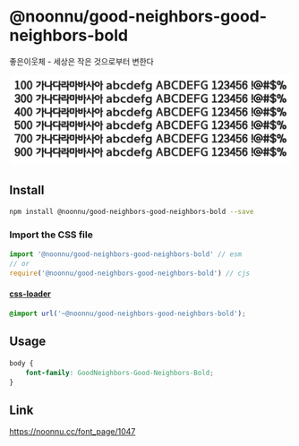 # @noonnu/good-neighbors-good-neighbors-bold

좋은이웃체 - 세상은 작은 것으로부터 변한다

![example](./example.png)

## Install

```bash
npm install @noonnu/good-neighbors-good-neighbors-bold --save
```

### Import the CSS file

```js
import '@noonnu/good-neighbors-good-neighbors-bold' // esm
// or
require('@noonnu/good-neighbors-good-neighbors-bold') // cjs
```

#### [css-loader](https://github.com/webpack-contrib/css-loader)

```css
@import url('~@noonnu/good-neighbors-good-neighbors-bold');
```

## Usage

```css
body {
    font-family: GoodNeighbors-Good-Neighbors-Bold;
}
```

## Link

https://noonnu.cc/font_page/1047
